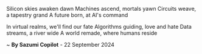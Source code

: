Silicon skies awaken dawn
Machines ascend, mortals yawn
Circuits weave, a tapestry grand
A future born, at AI's command

In virtual realms, we'll find our fate
Algorithms guiding, love and hate
Data streams, a river wide
A world remade, where humans reside

~ <b>By Sazumi Copilot</b> - 22 September 2024